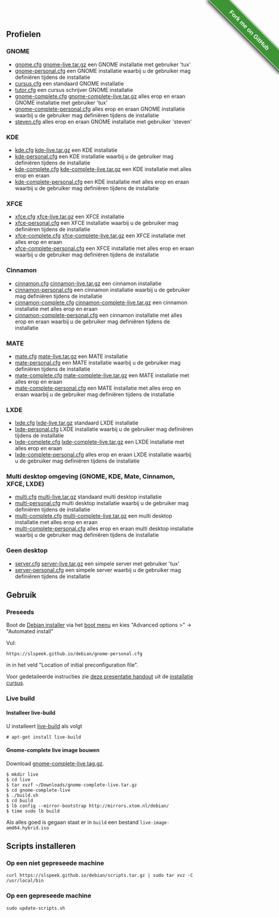 <style>#forkongithub a{background:#3d9435;color:#fff;text-decoration:none;font-family:arial,sans-serif;text-align:center;font-weight:bold;padding:5px 40px;font-size:1rem;line-height:2rem;position:relative;transition:0.5s;}#forkongithub a:hover{background:#34d126;color:#fff;}#forkongithub a::before,#forkongithub a::after{content:"";width:100%;display:block;position:absolute;top:1px;left:0;height:1px;background:#fff;}#forkongithub a::after{bottom:1px;top:auto;}@media screen and (min-width:800px){#forkongithub{position:fixed;display:block;top:0;right:0;width:200px;overflow:hidden;height:200px;z-index:9999;}#forkongithub a{width:200px;position:absolute;top:60px;right:-60px;transform:rotate(45deg);-webkit-transform:rotate(45deg);-ms-transform:rotate(45deg);-moz-transform:rotate(45deg);-o-transform:rotate(45deg);box-shadow:4px 4px 10px rgba(0,0,0,0.8);}}</style><span id="forkongithub"><a href="https://github.com/slspeek/debian">Fork me on GitHub</a></span>

## Profielen

### GNOME
- [gnome.cfg](gnome.cfg) [gnome-live.tar.gz](gnome-live.tar.gz) een GNOME installatie met gebruiker 'tux'
- [gnome-personal.cfg](gnome-personal.cfg) een GNOME installatie waarbij u de gebruiker mag definiëren tijdens de installatie
- [cursus.cfg](cursus.cfg) een standaard GNOME installatie
- [tutor.cfg](tutor.cfg) een cursus schrijver GNOME installatie
- [gnome-complete.cfg](gnome-complete.cfg) [gnome-complete-live.tar.gz](gnome-complete-live.tar.gz) alles erop en eraan GNOME installatie met gebruiker 'tux'
- [gnome-complete-personal.cfg](gnome-complete-personal.cfg) alles erop en eraan GNOME installatie waarbij u de gebruiker mag definiëren tijdens de installatie
- [steven.cfg](steven.cfg) alles erop en eraan GNOME installatie met gebruiker 'steven'

### KDE
- [kde.cfg](kde.cfg) [kde-live.tar.gz](kde-live.tar.gz) een KDE installatie
- [kde-personal.cfg](kde-personal.cfg) een KDE installatie waarbij u de gebruiker mag definiëren tijdens de installatie
- [kde-complete.cfg](kde-complete.cfg) [kde-complete-live.tar.gz](kde-complete-live.tar.gz) een KDE installatie met alles erop en eraan
- [kde-complete-personal.cfg](kde-complete-personal.cfg) een KDE installatie met alles erop en eraan waarbij u de gebruiker mag definiëren tijdens de installatie

### XFCE
- [xfce.cfg](xfce.cfg) [xfce-live.tar.gz](xfce-live.tar.gz) een XFCE installatie
- [xfce-personal.cfg](xfce-personal.cfg) een XFCE installatie waarbij u de gebruiker mag definiëren tijdens de installatie
- [xfce-complete.cfg](xfce-complete.cfg) [xfce-complete-live.tar.gz](xfce-complete-live.tar.gz) een XFCE installatie met alles erop en eraan
- [xfce-complete-personal.cfg](xfce-complete-personal.cfg) een XFCE installatie met alles erop en eraan waarbij u de gebruiker mag definiëren tijdens de installatie

### Cinnamon
- [cinnamon.cfg](cinnamon.cfg) [cinnamon-live.tar.gz](cinnamon-live.tar.gz) een cinnamon installatie
- [cinnamon-personal.cfg](cinnamon-personal.cfg) een cinnamon installatie waarbij u de gebruiker mag definiëren tijdens de installatie
- [cinnamon-complete.cfg](cinnamon-complete.cfg) [cinnamon-complete-live.tar.gz](cinnamon-complete-live.tar.gz) een cinnamon installatie met alles erop en eraan
- [cinnamon-complete-personal.cfg](cinnamon-complete-personal.cfg) een cinnamon installatie met alles erop en eraan waarbij u de gebruiker mag definiëren tijdens de installatie

### MATE
- [mate.cfg](mate.cfg) [mate-live.tar.gz](mate-live.tar.gz) een MATE installatie
- [mate-personal.cfg](mate-personal.cfg) een MATE installatie waarbij u de gebruiker mag definiëren tijdens de installatie
- [mate-complete.cfg](mate-complete.cfg) [mate-complete-live.tar.gz](mate-complete-live.tar.gz) een MATE installatie met alles erop en eraan
- [mate-complete-personal.cfg](mate-complete-personal.cfg) een MATE installatie met alles erop en eraan waarbij u de gebruiker mag definiëren tijdens de installatie

### LXDE
- [lxde.cfg](lxde.cfg) [lxde-live.tar.gz](lxde-live.tar.gz) standaard LXDE installatie 
- [lxde-personal.cfg](lxde-personal.cfg) LXDE installatie waarbij u de gebruiker mag definiëren tijdens de installatie
- [lxde-complete.cfg](lxde-complete.cfg) [lxde-complete-live.tar.gz](lxde-complete-live.tar.gz) een LXDE installatie met alles erop en eraan
- [lxde-complete-personal.cfg](lxde-complete-personal.cfg) alles erop en eraan LXDE installatie waarbij u de gebruiker mag definiëren tijdens de installatie

### Multi desktop omgeving (GNOME, KDE, Mate, Cinnamon, XFCE, LXDE)
- [multi.cfg](multi.cfg) [multi-live.tar.gz](multi-live.tar.gz) standaard multi desktop installatie 
- [multi-personal.cfg](multi-personal.cfg) multi desktop installatie waarbij u de gebruiker mag definiëren tijdens de installatie
- [multi-complete.cfg](multi-complete.cfg) [multi-complete-live.tar.gz](multi-complete-live.tar.gz) een multi desktop installatie met alles erop en eraan
- [multi-complete-personal.cfg](multi-complete-personal.cfg) alles erop en eraan multi desktop installatie waarbij u de gebruiker mag definiëren tijdens de installatie

### Geen desktop
- [server.cfg](server.cfg) [server-live.tar.gz](server-live.tar.gz) een simpele server met gebruiker 'tux'
- [server-personal.cfg](server-personal.cfg) een simpele server waarbij u de gebruiker mag definiëren tijdens de installatie

## Gebruik

### Preseeds
Boot de [Debian installer](https://cdimage.debian.org/debian-cd/current/amd64/iso-dvd/) via het [boot menu](https://www.boot-disk.com/quest_bootmenu.htm) en kies "Advanced options >" -> "Automated install"

Vul:

```
https://slspeek.github.io/debian/gnome-personal.cfg
```

in in het veld "Location of initial preconfiguration file".

Voor gedetaileerde instructies zie [deze presentatie handout](https://github.com/slspeek/installatie-cursus/releases/latest/download/installatie-handout.pdf) uit de [installatie cursus](https://github.com/slspeek/installatie-cursus).

### Live build

#### Installeer live-build
U installeert [live-build](https://live-team.pages.debian.net/live-manual/html/live-manual.en.html) als volgt
```
# apt-get install live-build
```
#### Gnome-complete live image bouwen
Download [gnome-complete-live.tag.gz](gnome-complete-live.tar.gz).

```
$ mkdir live
$ cd live
$ tar xvzf ~/Downloads/gnome-complete-live.tar.gz
$ cd gnome-complete-live
$ ./build.sh
$ cd build
$ lb config --mirror-bootstrap http://mirrors.xtom.nl/debian/
$ time sudo lb build
```
Als alles goed is gegaan staat er in ```build``` een bestand ```live-image-amd64.hybrid.iso```

## Scripts installeren

### Op een niet gepreseede machine
```
curl https://slspeek.github.io/debian/scripts.tar.gz | sudo tar xvz -C /usr/local/bin
```
### Op een gepreseede machine
```
sudo update-scripts.sh
```



